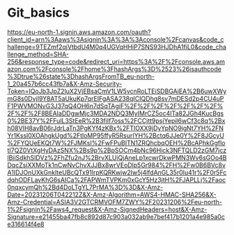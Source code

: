 # Git_basics

https://eu-north-1.signin.aws.amazon.com/oauth?client_id=arn%3Aaws%3Asignin%3A%3A%3Aconsole%2Fcanvas&code_challenge=9TEZmf2qjVtbdU4M0q4UGVqHHiP7SNS93HJDhA1fiL0&code_challenge_method=SHA-256&response_type=code&redirect_uri=https%3A%2F%2Fconsole.aws.amazon.com%2Fconsole%2Fhome%3FhashArgs%3D%2523%26isauthcode%3Dtrue%26state%3DhashArgsFromTB_eu-north-1_20a457b6cc43fb7a&X-Amz-Security-Token=IQoJb3JpZ2luX2VjEBsaCmV1LW5vcnRoLTEiSDBGAiEA%2B6uwXWymG8s0DvjI9Y8AT5aUkuKp7qrEIFgASA238qICIQDhg8sv7mDESd2p4CU4uPF1PWVMONvG3J37qQ4OH6n7dSqTAgiF%2F%2F%2F%2F%2F%2F%2F%2F%2F%2F8BEAIaDDgwMjc3MDA2NDQ3MyIMrCZ5oc4ITa82JGh4KucBgs0%2BE37Y%2FFulL3StEeR%2B3fiIf7oss%2FCCjtt9psjYepil6wCf3c8q%2Bxh08VIH8avB06rJdrLaTn3PgKYf4zKBx%2FTIOXX9jDyYpNO9igNt7YH%2FNYr1Kssl0XOAhgkUgd%2FtloMP95ffyR5RsurIYH%2Bctq6JJe0Y%2F8JGcyU%2FYQUeEKQt7W%2FJMKsI%2FwFPuBITN1ZRQhcbqOEH%2BcAPhkGgflotI7QZ0VtXgHyDAzSNX%2Bs9p%2BpSOCm4bNc96Hick3NFTQLD2zGM7jczlBiiSdkhSIDVz%2FhZfu2nJ%2BrvXLUiQjAneLp1xcwrDkwPMN3Wv6sGOo4BDqcZsiXXMoTk1nCwNvChvXJJBx8wrVEoDlp5Gr984%2FH%2Fw0B6BVc8vA1IDJOnUXkGnklteUBcQTx91lrpKQRKwjw2Iw5j4lfdAnGL35r0lu41r%2F0r5FcdqhODFLavKhG6sAICa%2FAPWmTVPKm0xGcY5Hz3jtH%2FJAPLLj%2Faoc0nqxcymQh%2Bd4DoLTgYL7PrMA%3D%3D&X-Amz-Date=20231206T042212Z&X-Amz-Algorithm=AWS4-HMAC-SHA256&X-Amz-Credential=ASIA3V2GTCRMVOFM7ZWY%2F20231206%2Feu-north-1%2Fsignin%2Faws4_request&X-Amz-SignedHeaders=host&X-Amz-Signature=e21455ba47fb8c892d87c903a032ab9e7bef417b1201a4e985a0ce316614f4e8
